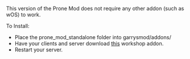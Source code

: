 This version of the Prone Mod does not require any other addon (such as wOS) to work.

To Install:<br>
- Place the prone_mod_standalone folder into garrysmod/addons/<br>
- Have your clients and server download [this](http://steamcommunity.com/sharedfiles/filedetails/?id=609281761) workshop addon.<br>
- Restart your server.